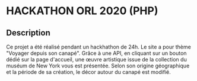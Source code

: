 # HACKATHON ORL 2020 (PHP)

## Description

Ce projet a été réalisé pendant un hackhathon de 24h. Le site a pour thème "Voyager depuis son canapé". Grâce à une API, en cliquant sur un bouton dédié sur la page d'accueil, une œuvre artistique issue de la collection du muséum de New York vous est présentée. Selon son origine géographique et la période de sa création, le décor autour du canapé est modifié.
